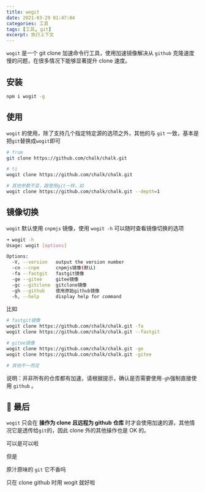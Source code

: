 ```yaml
---
title: wogit
date: 2021-03-29 01:47:04
categories: 工具
tags: [工具, git]
excerpt: 执行上下文
---
```


`wogit` 是一个 git clone 加速命令行工具，使用加速镜像解决从 `github` 克隆速度慢的问题，在很多情况下能够显著提升 clone 速度。

## 安装

```bash
npm i wogit -g
```

## 使用

`wogit` 的使用，除了支持几个指定特定源的选项之外，其他的与 `git` 一致，基本是把`git`替换成`wogit`即可

```bash
# from
git clone https://github.com/chalk/chalk.git

# ti
wogit clone https://github.com/chalk/chalk.git

# 其他参数不变，跟使用git一样，如
wogit clone https://github.com/chalk/chalk.git --depth=1
```

## 镜像切换

<!-- toc -->

`wogit` 默认使用 `cnpmjs` 镜像，使用 `wogit -h` 可以随时查看镜像切换的选项

```sh
➜ wogit -h
Usage: wogit [options]

Options:
  -V, --version   output the version number
  -cn --cnpm      cnpmjs镜像(默认)
  -fa --fastgit   fastgit镜像
  -ge --gitee     gitee镜像
  -gc --gitclone  gitclone镜像
  -gh --github    使用原始github镜像
  -h, --help      display help for command
```

比如

```bash
# fastgit镜像
wogit clone https://github.com/chalk/chalk.git -fa
wogit clone https://github.com/chalk/chalk.git --fastgit

# gitee镜像
wogit clone https://github.com/chalk/chalk.git -ge
wogit clone https://github.com/chalk/chalk.git -gitee

# 其他不一而足
```

说明：并非所有的仓库都有加速，请根据提示，确认是否需要使用`-gh`强制直接使用 `github` 。

##  最后

`wogit` 只会在 **操作为 clone 且远程为 github 仓库** 时才会使用加速的源，其他情况它是透传给`git`的，因此 clone 外的其他操作也是 OK 的。

可以是可以啦

但是

原汁原味的 `git` 它不香吗

只在 clone github 时用 wogit 就好啦
